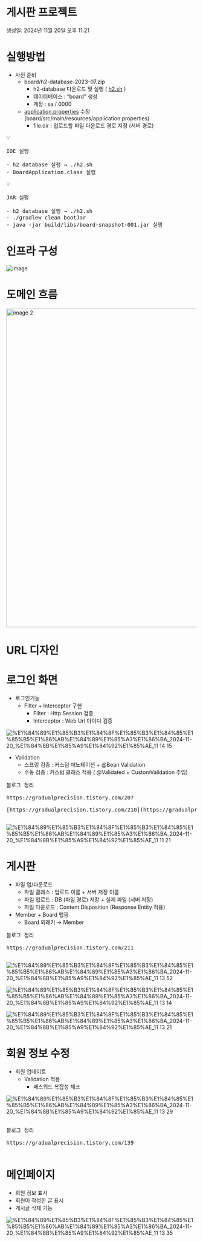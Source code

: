 # 게시판 프로젝트

생성일: 2024년 11월 20일 오후 11:21

# 실행방법

- 사전 준비
    - board/h2-database-2023-07.zip
        - h2-database 다운로드 및 실행 ( [h2.sh](./h2.sh) )
        - 데이터베이스 : “board” 생성
        - 계정 : sa / 0000
    - [application.properties](application.properties) 수정 (board/src/main/resources/application.properties)
        - file.dir : 업로드할 파일 다운로드 경로 지정 (서버 경로)

<pre>
💡

IDE 실행

- h2 database 실행 → ./h2.sh
- BoardApplication.class 실행
</pre>

<pre>
💡

JAR 실행

- h2 database 실행 → ./h2.sh
- ./gradlew clean bootJar
- java -jar build/libs/board-snapshot-001.jar 실행
</pre>

# 인프라 구성

![image](https://github.com/user-attachments/assets/a448c109-a99e-40ca-bc55-4186859aea03)


# 도메인 흐름

<img width="843" alt="image 2" src="https://github.com/user-attachments/assets/6be44148-8436-4fcf-b1ce-4ea16a849bc4">


# URL 디자인


# 로그인 화면

- 로그인기능
    - Filter + Interceptor 구현
        - Filter :  Http Session 검증
        - Interceptor :  Web Url 아이디 검증

![%E1%84%89%E1%85%B3%E1%84%8F%E1%85%B3%E1%84%85%E1%85%B5%E1%86%AB%E1%84%89%E1%85%A3%E1%86%BA_2024-11-20_%E1%84%8B%E1%85%A9%E1%84%92%E1%85%AE_11 14 15](https://github.com/user-attachments/assets/24dbc49d-326c-4438-a7c5-8dc6858bb997)


- Validation
    - 스프링 검증 : 커스텀 애노테이션 + @Bean Validation
    - 수동 검증 : 커스텀 클래스 적용 ( @Validated +  CustomValidation 주입)

<pre>
블로그 정리

https://gradualprecision.tistory.com/207

[https://gradualprecision.tistory.com/210](https://gradualprecision.tistory.com/210)

</pre>

![%E1%84%89%E1%85%B3%E1%84%8F%E1%85%B3%E1%84%85%E1%85%B5%E1%86%AB%E1%84%89%E1%85%A3%E1%86%BA_2024-11-20_%E1%84%8B%E1%85%A9%E1%84%92%E1%85%AE_11 11 21](https://github.com/user-attachments/assets/cae4b804-8837-4186-a282-ce005ea59f91)


# 게시판

- 파일 업/다운로드
    - 파일 클래스  : 업로드 이름 + 서버 저장 이름
    - 파일 업로드 : DB (파일 경로) 저장 + 실제 파일 (서버 저장)
    - 파일 다운로드 : Content Disposition (Response Entity  적용)
- Member + Board 맵핑
    - Board 외래키 → Member
 
<pre>
블로그 정리

https://gradualprecision.tistory.com/211

</pre>


![%E1%84%89%E1%85%B3%E1%84%8F%E1%85%B3%E1%84%85%E1%85%B5%E1%86%AB%E1%84%89%E1%85%A3%E1%86%BA_2024-11-20_%E1%84%8B%E1%85%A9%E1%84%92%E1%85%AE_11 13 52](https://github.com/user-attachments/assets/e8ea9a48-4f32-4162-a11c-ffdc4d73af46)

![%E1%84%89%E1%85%B3%E1%84%8F%E1%85%B3%E1%84%85%E1%85%B5%E1%86%AB%E1%84%89%E1%85%A3%E1%86%BA_2024-11-20_%E1%84%8B%E1%85%A9%E1%84%92%E1%85%AE_11 13 14](https://github.com/user-attachments/assets/22e6bd5b-bdb9-4939-b4cc-0386a0b3d392)

![%E1%84%89%E1%85%B3%E1%84%8F%E1%85%B3%E1%84%85%E1%85%B5%E1%86%AB%E1%84%89%E1%85%A3%E1%86%BA_2024-11-20_%E1%84%8B%E1%85%A9%E1%84%92%E1%85%AE_11 13 21](https://github.com/user-attachments/assets/8e5afe53-2205-476b-8195-1f7504a7da16)


# 회원 정보 수정

- 회원 업데이트
    - Validation 적용
        - 패스워드 복잡성 체크

![%E1%84%89%E1%85%B3%E1%84%8F%E1%85%B3%E1%84%85%E1%85%B5%E1%86%AB%E1%84%89%E1%85%A3%E1%86%BA_2024-11-20_%E1%84%8B%E1%85%A9%E1%84%92%E1%85%AE_11 13 29](https://github.com/user-attachments/assets/eb5c3a96-efa5-46a7-9d62-3218ae93e94f)

<pre>

블로그 정리

https://gradualprecision.tistory.com/139

</pre>

# 메인페이지

- 회원 정보 표시
- 회원이 작성한 글 표시
- 게시글 삭제 기능

![%E1%84%89%E1%85%B3%E1%84%8F%E1%85%B3%E1%84%85%E1%85%B5%E1%86%AB%E1%84%89%E1%85%A3%E1%86%BA_2024-11-20_%E1%84%8B%E1%85%A9%E1%84%92%E1%85%AE_11 13 35](https://github.com/user-attachments/assets/c3ac03f4-5253-491f-83db-cc36b379f840)


